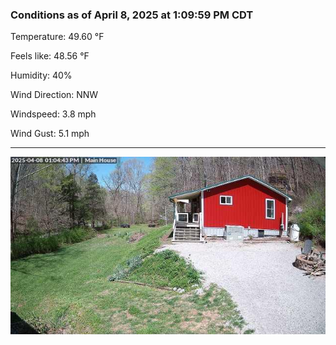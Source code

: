 ### Conditions as of April 8, 2025 at 1:09:59 PM CDT 

Temperature: 49.60 &deg;F

Feels like: 48.56 &deg;F

Humidity: 40%

Wind Direction: NNW

Windspeed: 3.8 mph

Wind Gust: 5.1 mph

---

<img src="./images/latest.jpeg"/>

